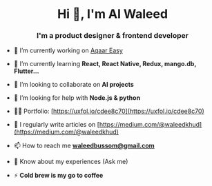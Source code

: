 <h1 align="center">Hi 👋, I'm Al Waleed</h1>
<h3 align="center">I'm a product designer & frontend developer</h3>

- 🔭 I’m currently working on [Aqaar Easy](Classified)

- 🌱 I’m currently learning **React, React Native, Redux, mango.db, Flutter...**

- 👯 I’m looking to collaborate on **AI projects**

- 🤝 I’m looking for help with **Node.js & python**

- 👨‍💻 Portfolio: [https://uxfol.io/cdee8c70](https://uxfol.io/cdee8c70)

- 📝 I regularly write articles on [https://medium.com/@waleedkhud](https://medium.com/@waleedkhud)

- 📫 How to reach me **waleedbussom@gmail.com**

- 📄 Know about my experiences (Ask me)

- ⚡  **Cold brew is my go to coffee**
